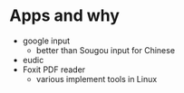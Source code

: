 # Apps and why
+ google input
  + better than Sougou input for Chinese
+ eudic
+ Foxit PDF reader
  + various implement tools in Linux